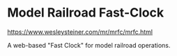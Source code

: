 # Model Railroad Fast-Clock

https://www.wesleysteiner.com/mr/mrfc/mrfc.html

A web-based "Fast Clock" for model railroad operations.
